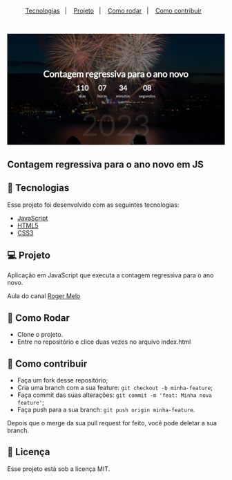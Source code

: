 <p align="center">
  <a href="#rocket-tecnologias">Tecnologias</a>&nbsp;&nbsp;&nbsp;|&nbsp;&nbsp;&nbsp;
  <a href="#-projeto">Projeto</a>&nbsp;&nbsp;&nbsp;|&nbsp;&nbsp;&nbsp;
  <a href="#-como-rodar">Como rodar</a>&nbsp;&nbsp;&nbsp;|&nbsp;&nbsp;&nbsp;
  <a href="#-como-contribuir">Como contribuir</a>&nbsp;&nbsp;&nbsp;
  </p>

<br>

<p align="center">
  <img alt="contagem" src=".github/image.PNG">
</p>


## Contagem regressiva para o ano novo em JS

## 🚀 Tecnologias

Esse projeto foi desenvolvido com as seguintes tecnologias:

- [JavaScript](https://developer.mozilla.org/pt-BR/docs/Web/JavaScript) 
- [HTML5](https://developer.mozilla.org/pt-BR/docs/Web/HTML/HTML5) 
- [CSS3](https://developer.mozilla.org/pt-BR/docs/Web/CSS) 


## 💻 Projeto

Aplicação em JavaScript que executa a contagem regressiva para o ano novo.

Aula do canal [Roger Melo](https://www.youtube.com/watch?v=ms0mXabu5RY)

## 🚀 Como Rodar

- Clone o projeto.
- Entre no repositório e clice duas vezes no arquivo index.html

## 🤔 Como contribuir

- Faça um fork desse repositório;
- Cria uma branch com a sua feature: `git checkout -b minha-feature`;
- Faça commit das suas alterações: `git commit -m 'feat: Minha nova feature'`;
- Faça push para a sua branch: `git push origin minha-feature`.

Depois que o merge da sua pull request for feito, você pode deletar a sua branch.

## 📝 Licença

Esse projeto está sob a licença MIT.
